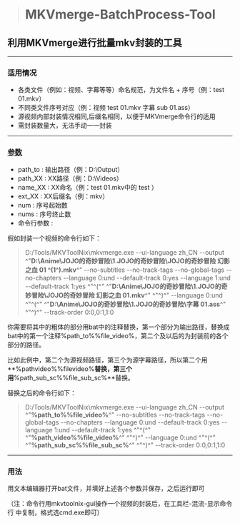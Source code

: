 > # MKVmerge-BatchProcess-Tool

## 利用MKVmerge进行批量mkv封装的工具

---

### 适用情况

- 各类文件（例如：视频、字幕等等）命名规范，为文件名 + 序号（例：test 01.mkv）
- 不同类文件序号对应（例：视频 test 01.mkv  字幕 sub 01.ass）
- 源视频内部封装情况相同,后缀名相同，以便于MKVmerge命令行的适用
- 需封装数量大，无法手动一一封装

---

### <u>参数</u>

- path_to : 输出路径（例：D:\Output）
- path_XX : XX路径（例：D:\Videos）
- name_XX : XX命名（例：test 01.mkv中的 test ）
- ext_XX : XX后缀名（例：mkv）
- num : 序号起始数
- nums : 序号终止数
- 命令行参数 : 

假如封装一个视频的命令行如下：

> D:/Tools/MKVToolNix\mkvmerge.exe --ui-language zh_CN --output ^"**D:\Anime\JOJO的奇妙冒险\1.JOJO的奇妙冒险\JOJO的奇妙冒险 幻影之血 01 ^(1^).mkv**^" --no-subtitles --no-track-tags --no-global-tags --no-chapters --language 0:und --default-track 0:yes --language 1:und --default-track 1:yes ^"^(^" ^"**D:\Anime\JOJO的奇妙冒险\1.JOJO的奇妙冒险\JOJO的奇妙冒险 幻影之血 01.mkv**^" ^"^)^" --language 0:und ^"^(^" ^"**D:\Anime\JOJO的奇妙冒险\1.JOJO的奇妙冒险\字幕 01.ass**^" ^"^)^" --track-order 0:0,0:1,1:0

你需要将其中的粗体的部分用bat中的注释替换，第一个部分为输出路径，替换成bat中的第一个注释%path_to%\%file_video%，第二个及以后的为封装前的各个部分的路径。

比如此例中，第二个为源视频路径，第三个为源字幕路径，所以第二个用**%pathvideo%\%filevideo%**替换，第三个用**%path_sub_sc%\%file_sub_sc%**替换。

替换之后的命令行如下：

> D:/Tools/MKVToolNix\mkvmerge.exe --ui-language zh_CN --output ^"**%path_to%\%file_video%**^" --no-subtitles --no-track-tags --no-global-tags --no-chapters --language 0:und --default-track 0:yes --language 1:und --default-track 1:yes ^"^(^" ^"**%path_video%\%file_video%**^" ^"^)^" --language 0:und ^"^(^" ^"**%path_sub_sc%\%file_sub_sc%**^" ^"^)^" --track-order 0:0,0:1,1:0

---

### 用法

用文本编辑器打开bat文件，并填好上述各个参数并保存，之后运行即可

（注：命令行用mkvtoolnix-gui操作一个视频的封装后，在工具栏-混流-显示命令行 中复制，格式选cmd.exe即可）
